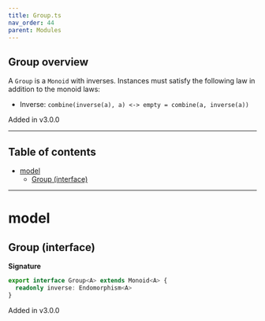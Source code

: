 ```yaml
---
title: Group.ts
nav_order: 44
parent: Modules
---
```


## Group overview

A `Group` is a `Monoid` with inverses. Instances must satisfy the following law in addition to the monoid laws:

- Inverse: `combine(inverse(a), a) <-> empty = combine(a, inverse(a))`

Added in v3.0.0

---

<h2 class="text-delta">Table of contents</h2>

- [model](#model)
  - [Group (interface)](#group-interface)

---

# model

## Group (interface)

**Signature**

```ts
export interface Group<A> extends Monoid<A> {
  readonly inverse: Endomorphism<A>
}
```

Added in v3.0.0
